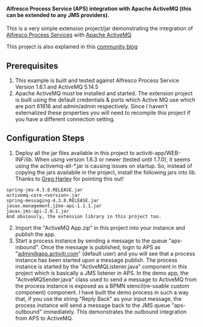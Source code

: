 #### Alfresco Process Service (APS) integration with Apache ActiveMQ (this can be extended to any JMS providers). 

This is a very simple extension project/jar demonstrating the integration of [Alfresco Process Services](https://www.alfresco.com/platform/process-services-bpm) with [Apache ActiveMQ](http://activemq.apache.org/)

This project is also explained in this [community blog](https://community.alfresco.com/community/bpm/blog/2017/05/23/integrating-alfresco-process-services-with-amazon-sqs-and-apache-activemq)


## Prerequisites
1. This example is built and tested against Alfresco Process Service Version 1.6.1 and ActiveMQ 5.14.5
2. Apache ActiveMQ must be installed and started. The extension project is built using the default credentials & ports which Active MQ use which are port 61616 and admin/admin respectively. Since I haven't externalized these properties you will need to recompile this project if you have a different connection setting.

## Configuration Steps

1. Deploy all the jar files available in this project to activiti-app/WEB-INF/lib. When using version 1.6.3 or newer (tested until 1.7.0), it seems using the activemq-all-*.jar is causing issues on startup. So, instead of copying the jars availabile in the project, install the following jars into lib.  Thanks to [Greg Harley](https://github.com/gdharley) for pointing this out!
```
spring-jms-4.3.8.RELEASE.jar
activemq-core-<version>.jar
spring-messaging-4.3.8.RELEASE.jar
javax.management.j2ee-api-1.1.1.jar
javax.jms-api-2.0.1.jar
And obviously, the extension library in this project too.
```
2. Import the "ActiveMQ App.zip" in this project into your instance and publish the app.
3. Start a process instance by sending a message to the queue "aps-inbound". Once the message is published, login to APS as "admin@app.activiti.com" (default user) and you will see that a process instance has been started upon a message publish. The process instance is started by the "ActiveMQListener.java" component in this project which is basically a JMS listener in APS. In the demo app, the "ActiveMQSender.java" class used to send a message to ActiveMQ from the process instance is exposed as a BPMN stencil(re-usable custom component) component. I have built the demo process in such a way that, if you use the string "Reply Back" as your input message, the process instance will send a message back to the JMS queue "aps-outbound" immediately. This demonstrates the outbound integration from APS to ActiveMQ.

